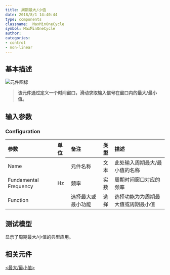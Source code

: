 ```yaml
---
title: 周期最大/小值
date: 2018/8/1 14:40:44
type: components
classname: _MaxMinOneCycle
symbol: MaxMinOneCycle
author: 
categories: 
- control
- non-linear
---
```

## <span id="comp_desc">基本描述</span>
![元件图标]()

> **该元件通过定义一个时间窗口，滑动求取输入信号在窗口内的最大/最小值。**

## <span id="comp_params">输入参数</span>
### <span id="comp_params_group_Configuration">Configuration</span>
| 参数 | 单位 | 备注 | 类型 | 描述 |
| :--- | :--- | :--- | :--: | :--- |
| <span id="comp_params_param_Name">Name</span> |  | 元件名称 | 文本 | 此处输入周期最大/最小值的名称 |
| <span id="comp_params_param_F">Fundamental Frequency</span> | Hz | 频率 | 实数 | 周期时间窗口对应的频率 |
| <span id="comp_params_param_Func">Function</span> |  | 选择最大或最小功能 | 选择 | 选择功能为为周期最大值或周期最小值 |

[Name]: #comp_params_param_Name "Name"
[Fundamental Frequency]: #comp_params_param_F "Fundamental Frequency"
[Function]: #comp_params_param_Func "Function"

## <span id="comp_example">测试模型</span>
[<test name>](<test link>)显示了周期最大/小值的典型应用。

## <span id="comp_seealso">相关元件</span>
[<最大/最小值>](<test link>)



